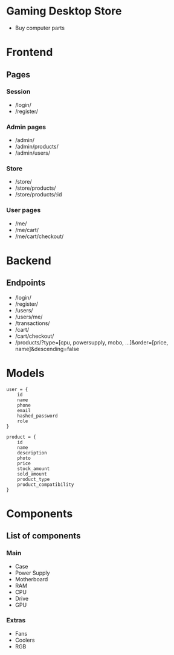 # Gaming Desktop Store
- Buy computer parts

# Frontend

## Pages
### Session
- /login/
- /register/

### Admin pages
- /admin/ 
- /admin/products/
- /admin/users/

### Store
- /store/
- /store/products/
- /store/products/:id

### User pages
- /me/
- /me/cart/
- /me/cart/checkout/

# Backend
## Endpoints
- /login/
- /register/
- /users/
- /users/me/
- /transactions/
- /cart/
- /cart/checkout/
- /products/?type=[cpu, powersupply, mobo, ...]&order=[price, name]&descending=false

# Models
```
user = {
    id
    name
    phone
    email
    hashed_password
    role
}

product = {
    id
    name
    description
    photo
    price
    stock_amount
    sold_amount
    product_type
    product_compatibility
}
```

# Components
## List of components
### Main
- Case
- Power Supply
- Motherboard
- RAM
- CPU
- Drive
- GPU

### Extras
- Fans
- Coolers
- RGB



